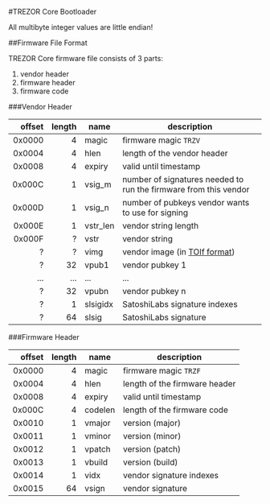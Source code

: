 #TREZOR Core Bootloader

All multibyte integer values are little endian!

##Firmware File Format

TREZOR Core firmware file consists of 3 parts:

1. vendor header
2. firmware header
3. firmware code

###Vendor Header

| offset | length | name | description |
|-------:|-------:|------|-------------|
| 0x0000 | 4      | magic | firmware magic `TRZV` |
| 0x0004 | 4      | hlen | length of the vendor header |
| 0x0008 | 4      | expiry | valid until timestamp |
| 0x000C | 1      | vsig_m | number of signatures needed to run the firmware from this vendor |
| 0x000D | 1      | vsig_n | number of pubkeys vendor wants to use for signing |
| 0x000E | 1      | vstr_len | vendor string length |
| 0x000F | ?      | vstr | vendor string |
| ?      | ?      | vimg | vendor image (in [TOIf format](toif.md)) |
| ?      | 32     | vpub1 | vendor pubkey 1 |
| ...    | ...    | ... | ... |
| ?      | 32     | vpubn | vendor pubkey n |
| ?      | 1      | slsigidx | SatoshiLabs signature indexes |
| ?      | 64     | slsig | SatoshiLabs signature |

###Firmware Header

| offset | length | name | description |
|-------:|-------:|------|-------------|
| 0x0000 | 4      | magic | firmware magic `TRZF` |
| 0x0004 | 4      | hlen | length of the firmware header |
| 0x0008 | 4      | expiry | valid until timestamp |
| 0x000C | 4      | codelen | length of the firmware code |
| 0x0010 | 1      | vmajor | version (major) |
| 0x0011 | 1      | vminor | version (minor) |
| 0x0012 | 1      | vpatch | version (patch) |
| 0x0013 | 1      | vbuild | version (build) |
| 0x0014 | 1      | vidx   | vendor signature indexes |
| 0x0015 | 64     | vsign  | vendor signature |
